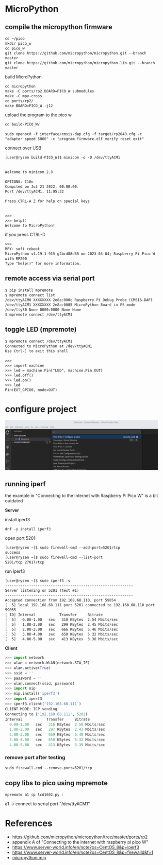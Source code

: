 # MicroPython

## compile the micropython firmware

```shell
cd ~/pico
mkdir pico_w
cd pico_w
git clone https://github.com/micropython/micropython.git --branch master
git clone https://github.com/micropython/micropython-lib.git --branch master
```

build MicroPython

```shell
cd micropython
make -C ports/rp2 BOARD=PICO_W submodules
make -C mpy-cross
cd ports/rp2/
make BOARD=PICO_W -j12
```

upload the program to the pico w

```shell
cd build-PICO_W/

sudo openocd -f interface/cmsis-dap.cfg -f target/rp2040.cfg -c "adapter speed 5000" -c "program firmware.elf verify reset exit"
```

connect over USB

```shell
[user@ryzen build-PICO_W]$ minicom -o -D /dev/ttyACM1


Welcome to minicom 2.8

OPTIONS: I18n
Compiled on Jul 21 2022, 00:00:00.
Port /dev/ttyACM1, 11:05:32

Press CTRL-A Z for help on special keys


>>>
>>> help()
Welcome to MicroPython!
```

if you press CTRL-D

```shell
>>>
MPY: soft reboot
MicroPython v1.19.1-915-g2bcd88d55 on 2023-03-04; Raspberry Pi Pico W with RP200
Type "help()" for more information.
```

## remote access via serial port

```shell
$ pip install mpremote
$ mpremote connect list
/dev/ttyACM0 XXXXXXXX 2e8a:000c Raspberry Pi Debug Probe (CMSIS-DAP)
/dev/ttyACM1 XXXXXXXX 2e8a:0005 MicroPython Board in FS mode
/dev/ttyS0 None 0000:0000 None None
$ mpremote connect /dev/ttyACM1
```

## toggle LED (mpremote)

```shell
$ mpremote connect /dev/ttyACM1
Connected to MicroPython at /dev/ttyACM1
Use Ctrl-] to exit this shell

>>>
>>> import machine
>>> led = machine.Pin("LED", machine.Pin.OUT)
>>> led.off()
>>> led.on()
>>> led
Pin(EXT_GPIO0, mode=OUT)
```

# configure project

![config](../images/Screenshot%20from%202023-03-04%2011-35-03.png)

## running iperf

the example in "Connecting to the Internet with Raspberry Pi Pico W" is a bit outdated

**Server**

install iperf3

```shell
dnf -y install iperf3
```

open port 5201

```shell
[user@ryzen ~]$ sudo firewall-cmd --add-port=5201/tcp
success
[user@ryzen ~]$ sudo firewall-cmd --list-port
5201/tcp 27017/tcp

```

run iperf3

```shell
[user@ryzen ~]$ sudo iperf3 -s
-----------------------------------------------------------
Server listening on 5201 (test #1)
-----------------------------------------------------------
Accepted connection from 192.168.68.110, port 59054
[  5] local 192.168.68.111 port 5201 connected to 192.168.68.110 port 59055
[ ID] Interval           Transfer     Bitrate
[  5]   0.00-1.00   sec   310 KBytes  2.54 Mbits/sec
[  5]   1.00-2.00   sec   299 KBytes  2.45 Mbits/sec
[  5]   2.00-3.00   sec   666 KBytes  5.46 Mbits/sec
[  5]   3.00-4.00   sec   650 KBytes  5.32 Mbits/sec
[  5]   4.00-5.00   sec   413 KBytes  3.38 Mbits/sec
```

**Client**

```python
>>> import network
>>> wlan = network.WLAN(network.STA_IF)
>>> wlan.active(True)
>>> ssid = ''
>>> password = ''
>>> wlan.connect(ssid, password)
>>> import mip
>>> mip.install('iperf3')
>>> import iperf3
>>> iperf3.client('192.168.68.111')
CLIENT MODE: TCP sending
Connecting to ('192.168.68.111', 5201)
Interval           Transfer     Bitrate
  0.00-1.00   sec   316 KBytes  2.59 Mbits/sec
  1.00-2.00   sec   297 KBytes  2.43 Mbits/sec
  2.00-3.00   sec   669 KBytes  5.48 Mbits/sec
  3.00-4.00   sec   650 KBytes  5.32 Mbits/sec
  4.00-5.00   sec   413 KBytes  3.39 Mbits/sec
```

### remove port after testing

```shell
sudo firewall-cmd --remove-port=5201/tcp
```

## copy libs to pico using mpremote

```shell
mpremote a1 cp lcd1602.py :
```

a1 -> connect to serial port "/dev/ttyACM1"

# References

- https://github.com/micropython/micropython/tree/master/ports/rp2
- appendix A of "Connecting to the internet with raspberry pi pico W"
- https://www.server-world.info/en/note?os=CentOS_8&p=iperf3
- https://www.server-world.info/en/note?os=CentOS_8&p=firewalld&f=1
- [micropython mip](https://docs.micropython.org/en/latest/reference/packages.html)
